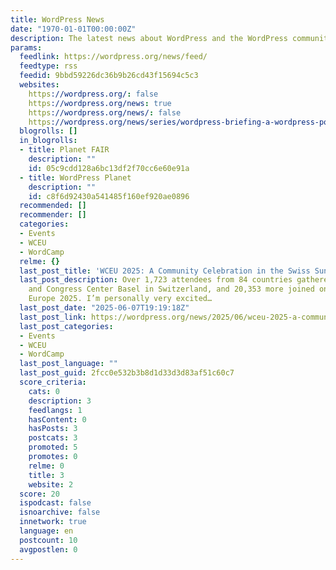 ```yaml
---
title: WordPress News
date: "1970-01-01T00:00:00Z"
description: The latest news about WordPress and the WordPress community
params:
  feedlink: https://wordpress.org/news/feed/
  feedtype: rss
  feedid: 9bbd59226dc36b9b26cd43f15694c5c3
  websites:
    https://wordpress.org/: false
    https://wordpress.org/news: true
    https://wordpress.org/news/: false
    https://wordpress.org/news/series/wordpress-briefing-a-wordpress-podcast/: false
  blogrolls: []
  in_blogrolls:
  - title: Planet FAIR
    description: ""
    id: 05c9cdd128a6bc13df2f70cc6e60e91a
  - title: WordPress Planet
    description: ""
    id: c8f6d92430a541485f160ef920ae0896
  recommended: []
  recommender: []
  categories:
  - Events
  - WCEU
  - WordCamp
  relme: {}
  last_post_title: 'WCEU 2025: A Community Celebration in the Swiss Sun'
  last_post_description: Over 1,723 attendees from 84 countries gathered at the Messe
    and Congress Center Basel in Switzerland, and 20,353 more joined online for WordCamp
    Europe 2025. I’m personally very excited…
  last_post_date: "2025-06-07T19:19:18Z"
  last_post_link: https://wordpress.org/news/2025/06/wceu-2025-a-community-celebration-in-the-swiss-sun/
  last_post_categories:
  - Events
  - WCEU
  - WordCamp
  last_post_language: ""
  last_post_guid: 2fcc0e532b3b8d1d33d3d83af51c60c7
  score_criteria:
    cats: 0
    description: 3
    feedlangs: 1
    hasContent: 0
    hasPosts: 3
    postcats: 3
    promoted: 5
    promotes: 0
    relme: 0
    title: 3
    website: 2
  score: 20
  ispodcast: false
  isnoarchive: false
  innetwork: true
  language: en
  postcount: 10
  avgpostlen: 0
---
```

